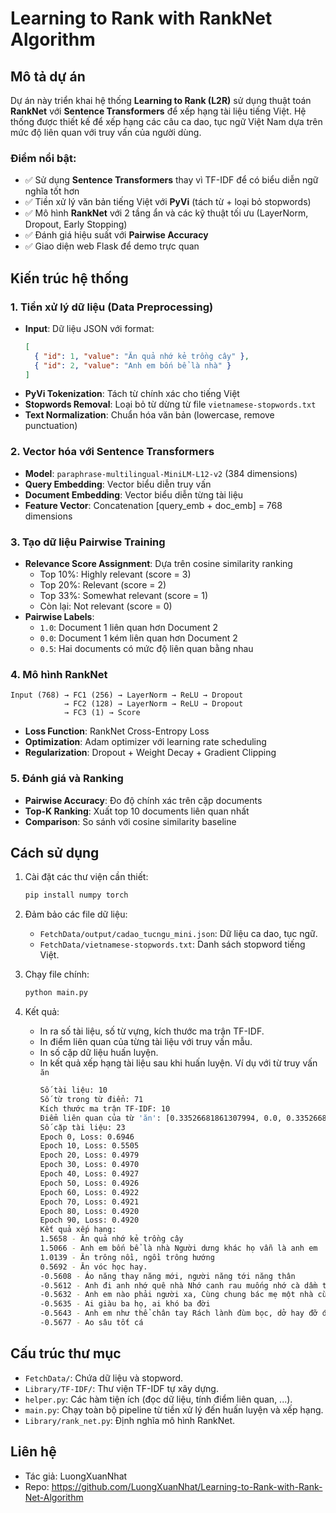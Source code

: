 # Learning to Rank with RankNet Algorithm

## Mô tả dự án

Dự án này triển khai hệ thống **Learning to Rank (L2R)** sử dụng thuật toán **RankNet** với **Sentence Transformers** để xếp hạng tài liệu tiếng Việt. Hệ thống được thiết kế để xếp hạng các câu ca dao, tục ngữ Việt Nam dựa trên mức độ liên quan với truy vấn của người dùng.

### Điểm nổi bật:

- ✅ Sử dụng **Sentence Transformers** thay vì TF-IDF để có biểu diễn ngữ nghĩa tốt hơn
- ✅ Tiền xử lý văn bản tiếng Việt với **PyVi** (tách từ + loại bỏ stopwords)
- ✅ Mô hình **RankNet** với 2 tầng ẩn và các kỹ thuật tối ưu (LayerNorm, Dropout, Early Stopping)
- ✅ Đánh giá hiệu suất với **Pairwise Accuracy**
- ✅ Giao diện web Flask để demo trực quan

## Kiến trúc hệ thống

### 1. **Tiền xử lý dữ liệu (Data Preprocessing)**

- **Input**: Dữ liệu JSON với format:
  ```json
  [
    { "id": 1, "value": "Ăn quả nhớ kẻ trồng cây" },
    { "id": 2, "value": "Anh em bốn bể là nhà" }
  ]
  ```
- **PyVi Tokenization**: Tách từ chính xác cho tiếng Việt
- **Stopwords Removal**: Loại bỏ từ dừng từ file `vietnamese-stopwords.txt`
- **Text Normalization**: Chuẩn hóa văn bản (lowercase, remove punctuation)

### 2. **Vector hóa với Sentence Transformers**

- **Model**: `paraphrase-multilingual-MiniLM-L12-v2` (384 dimensions)
- **Query Embedding**: Vector biểu diễn truy vấn
- **Document Embedding**: Vector biểu diễn từng tài liệu
- **Feature Vector**: Concatenation [query_emb + doc_emb] = 768 dimensions

### 3. **Tạo dữ liệu Pairwise Training**

- **Relevance Score Assignment**: Dựa trên cosine similarity ranking
  - Top 10%: Highly relevant (score = 3)
  - Top 20%: Relevant (score = 2)
  - Top 33%: Somewhat relevant (score = 1)
  - Còn lại: Not relevant (score = 0)
- **Pairwise Labels**:
  - `1.0`: Document 1 liên quan hơn Document 2
  - `0.0`: Document 1 kém liên quan hơn Document 2
  - `0.5`: Hai documents có mức độ liên quan bằng nhau

### 4. **Mô hình RankNet**

```
Input (768) → FC1 (256) → LayerNorm → ReLU → Dropout
            → FC2 (128) → LayerNorm → ReLU → Dropout
            → FC3 (1) → Score
```

- **Loss Function**: RankNet Cross-Entropy Loss
- **Optimization**: Adam optimizer với learning rate scheduling
- **Regularization**: Dropout + Weight Decay + Gradient Clipping

### 5. **Đánh giá và Ranking**

- **Pairwise Accuracy**: Đo độ chính xác trên cặp documents
- **Top-K Ranking**: Xuất top 10 documents liên quan nhất
- **Comparison**: So sánh với cosine similarity baseline

## Cách sử dụng

1. Cài đặt các thư viện cần thiết:

   ```bash
   pip install numpy torch
   ```

2. Đảm bảo các file dữ liệu:

   - `FetchData/output/cadao_tucngu_mini.json`: Dữ liệu ca dao, tục ngữ.
   - `FetchData/vietnamese-stopwords.txt`: Danh sách stopword tiếng Việt.

3. Chạy file chính:

   ```bash
   python main.py
   ```

4. Kết quả:
   - In ra số tài liệu, số từ vựng, kích thước ma trận TF-IDF.
   - In điểm liên quan của từng tài liệu với truy vấn mẫu.
   - In số cặp dữ liệu huấn luyện.
   - In kết quả xếp hạng tài liệu sau khi huấn luyện.
     Ví dụ với từ truy vấn `ăn`
     ```bash
     Số tài liệu: 10
     Số từ trong từ điển: 71
     Kích thước ma trận TF-IDF: 10
     Điểm liên quan của từ 'ăn': [0.33526681861307994, 0.0, 0.33526681861307994, 0.50290022791962, 0.0, 0.0, 0.0, 0.0, 0.0, 0.0]
     Số cặp tài liệu: 23
     Epoch 0, Loss: 0.6946
     Epoch 10, Loss: 0.5505
     Epoch 20, Loss: 0.4979
     Epoch 30, Loss: 0.4970
     Epoch 40, Loss: 0.4927
     Epoch 50, Loss: 0.4926
     Epoch 60, Loss: 0.4922
     Epoch 70, Loss: 0.4921
     Epoch 80, Loss: 0.4920
     Epoch 90, Loss: 0.4920
     Kết quả xếp hạng:
     1.5658 - Ăn quả nhớ kẻ trồng cây
     1.5066 - Anh em bốn bể là nhà Người dưng khác họ vẫn là anh em
     1.0139 - Ăn trông nồi, ngồi trông hướng
     0.5692 - Ăn vóc học hay.
     -0.5608 - Áo năng thay năng mới, người năng tới năng thân
     -0.5612 - Anh đi anh nhớ quê nhà Nhớ canh rau muống nhớ cà dầm tương
     -0.5632 - Anh em nào phải người xa, Cùng chung bác mẹ một nhà cùng thân.
     -0.5635 - Ai giàu ba họ, ai khó ba đời
     -0.5643 - Anh em như thể chân tay Rách lành đùm bọc, dở hay đỡ đần
     -0.5677 - Ao sâu tốt cá
     ```

## Cấu trúc thư mục

- `FetchData/`: Chứa dữ liệu và stopword.
- `Library/TF-IDF/`: Thư viện TF-IDF tự xây dựng.
- `helper.py`: Các hàm tiện ích (đọc dữ liệu, tính điểm liên quan, ...).
- `main.py`: Chạy toàn bộ pipeline từ tiền xử lý đến huấn luyện và xếp hạng.
- `Library/rank_net.py`: Định nghĩa mô hình RankNet.

## Liên hệ

- Tác giả: LuongXuanNhat
- Repo: https://github.com/LuongXuanNhat/Learning-to-Rank-with-Rank-Net-Algorithm

```

```
